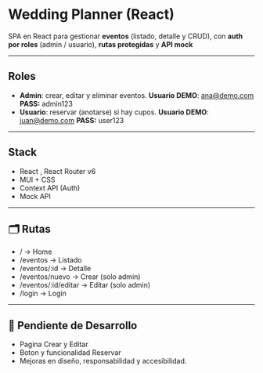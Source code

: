 # Wedding Planner (React)

SPA en React para gestionar **eventos** (listado, detalle y CRUD), con **auth por roles** (admin / usuario), **rutas protegidas** y **API mock**

---

## Roles

- **Admin**: crear, editar y eliminar eventos.  **Usuario DEMO**: ana@demo.com **PASS:** admin123
- **Usuario**: reservar (anotarse) si hay cupos.  **Usuario DEMO**: juan@demo.com **PASS:** user123
  
---

## Stack

- React , React Router v6  
- MUI + CSS  
- Context API (Auth)  
- Mock API
  
---

## 🗂️ Rutas

- / → Home
- /eventos → Listado 
- /eventos/:id → Detalle 
- /eventos/nuevo → Crear (solo admin)
- /eventos/:id/editar → Editar (solo admin)
- /login → Login

---

## 🚧 **Pendiente de Desarrollo**

- Pagina Crear y Editar
- Boton y funcionalidad Reservar
- Mejoras en diseño, responsabilidad y accesibilidad.




